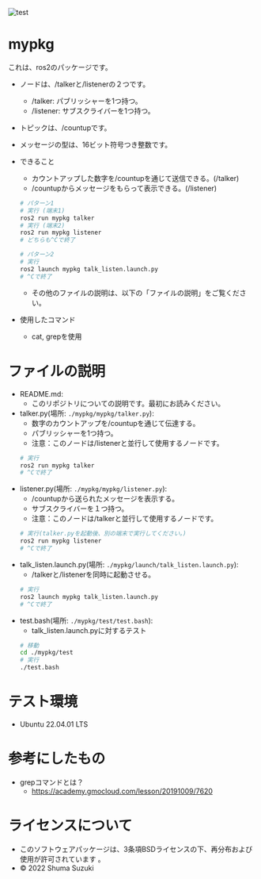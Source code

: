 ![test](https://github.com/melonsuika58/mypkg/actions/workflows/test.yml/badge.svg)

# mypkg
これは、ros2のパッケージです。
* ノードは、/talkerと/listenerの２つです。
  * /talker: パブリッシャーを1つ持つ。
  * /listener: サブスクライバーを1つ持つ。
*  トピックは、/countupです。
*  メッセージの型は、16ビット符号つき整数です。

* できること
  * カウントアップした数字を/countupを通じて送信できる。(/talker)
  * /countupからメッセージをもらって表示できる。(/listener)
  ```sh
  # パターン1
  # 実行 (端末1)
  ros2 run mypkg talker   
  # 実行 (端末2)
  ros2 run mypkg listener
  # どちらも^Cで終了
  ```
  ```sh
  # パターン2
  # 実行
  ros2 launch mypkg talk_listen.launch.py
  # ^Cで終了
  ```
  * その他のファイルの説明は、以下の「ファイルの説明」をご覧ください。
* 使用したコマンド
  * cat, grepを使用

# ファイルの説明
* README.md:
  * このリポジトリについての説明です。最初にお読みください。
* talker.py(場所: `./mypkg/mypkg/talker.py`):
  * 数字のカウントアップを/countupを通じて伝達する。
  * パブリッシャーを1つ持つ。
  * 注意：このノードは/listenerと並行して使用するノードです。
  ```sh
  # 実行
  ros2 run mypkg talker
  # ^Cで終了
  ```
* listener.py(場所: `./mypkg/mypkg/listener.py`):
  * /countupから送られたメッセージを表示する。
  * サブスクライバーを１つ持つ。
  * 注意：このノードは/talkerと並行して使用するノードです。
  ```sh
  # 実行(talker.pyを起動後、別の端末で実行してください。)
  ros2 run mypkg listener
  # ^Cで終了
  ```
* talk_listen.launch.py(場所: `./mypkg/launch/talk_listen.launch.py`):
  * /talkerと/listenerを同時に起動させる。
  ```sh
  # 実行
  ros2 launch mypkg talk_listen.launch.py
  # ^Cで終了
  ```
* test.bash(場所: `./mypkg/test/test.bash`):
  * talk_listen.launch.pyに対するテスト
  ```sh
  # 移動
  cd ./mypkg/test
  # 実行
  ./test.bash
  ```

# テスト環境
* Ubuntu 22.04.01 LTS
# 参考にしたもの
* grepコマンドとは？
  * https://academy.gmocloud.com/lesson/20191009/7620
 
# ライセンスについて
* このソフトウェアパッケージは、3条項BSDライセンスの下、再分布および使用が許可されています
。
* © 2022 Shuma Suzuki
